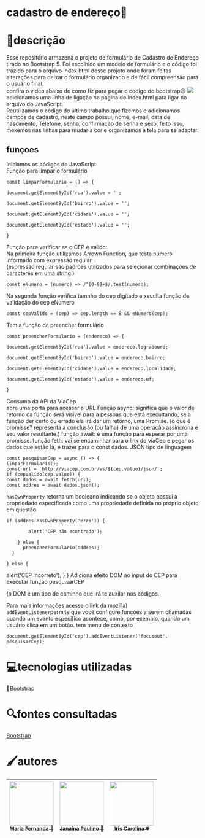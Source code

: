 # cadastro de endereço🏡

# 📃descrição  
Esse repositório armazena o projeto de formulário de Cadastro de Endereço tirado no Bootstrap 5. Foi escolhido um modelo de formulário e o código foi trazido para o arquivo index.html desse projeto onde foram feitas alterações para deixar o formulário organizado e de fácil compreensão para o usuário final.   
confira o video abaixo de como fiz para pegar o codigo do bootstrap😉 
![](_img/explicacao.gif)  
adicionamos uma linha de ligação na pagina do index.html para ligar no arquivo do JavaScript.  
Reutilizamos o código do ultimo trabalho que fizemos e adicionamos campos de cadastro, neste campo possui, nome, e-mail, data de nascimento, Telefone, senha, confirmação de senha e sexo, feito isso, mexemos nas linhas para mudar a  cor e organizamos a tela para se adaptar.

## funçoes 
Iniciamos os códigos do JavaScript  
Função para limpar o formulário

    const limparFormulario = () => {

    document.getElementById('rua').value = '';

    document.getElementById('bairro').value = '';

    document.getElementById('cidade').value = '';

    document.getElementById('estado').value = '';

    }

 

Função para verificar se o CEP é valido:  
Na primeira função utilizamos Arrown Function, que testa número informado com expressão regular<br>(espressão regular são padrões utilizados para selecionar combinações de caracteres em uma string.)  

    const eNumero = (numero) => /^[0-9]+$/.test(numero);

Na segunda função verifica tamnho do cep digitado e xeculta função de validação do cep eNumero

    const cepValido = (cep) => cep.length == 8 && eNumero(cep);

Tem a função de preencher formulário

    const preencherFormulario = (endereco) => {

    document.getElementById('rua').value = endereco.logradouro;

    document.getElementById('bairro').value = endereco.bairro;

    document.getElementById('cidade').value = endereco.localidade;

    document.getElementById('estado').value = endereco.uf;

    }

 

Consumo da API da ViaCep  
abre uma porta para acessar a URL 
Função async: significa que o valor de retorno da função será visivel para a pessoas que está execultando, se a função der certo ou errado ela irá dar um retorno, uma Promise. (o que é promisse? representa a conclusão (ou falha) de uma operação assíncrona e seu valor resultante.)
função await: é uma função para esperar por uma promisse. função feth: vai se encaminhar para o link do viaCep e pegar os dados que estão lá, e trazer para o const dados. JSON tipo de linguagem

    const pesquisarCep = async () => {
    limparFormulario();
    const url = `http://viacep.com.br/ws/${cep.value}/json/`;
    if (cepValido(cep.value)) {
    const dados = await fetch(url);
    const addres = await dados.json();


``hasOwnProperty`` retorna um booleano indicando se o objeto possui a propriedade especificada como uma propriedade definida no próprio objeto em questão  

    if (addres.hasOwnProperty('erro')) {

            alert('CEP não econtrado');

        } else {
          preencherFormulario(addres);
      }

    } else {
 alert('CEP Incorreto');
 }
 }
Adiciona efeito DOM ao input do CEP para executar função pesquisarCEP  

(o DOM é um tipo de caminho que irá te auxilar nos códigos.

Para mais informações acesse o link da [mozilla](https://developer.mozilla.org/pt-BR/docs/Web/API/Document_Object_Model/Introduction))  
``addEventListener``permite que você configure funções a serem chamadas quando um evento específico acontece, como, por exemplo, quando um usuário clica em um botão.
tem menu de contexto

 

    document.getElementById('cep').addEventListener('focusout', pesquisarCep);     

# 💻tecnologias utilizadas  
🔹Bootstrap  

# 🔍fontes consultadas   
[Bootstrap ](https://getbootstrap.com/)

# 🖌️autores   
| [<img loading="lazy" src="https://user-images.githubusercontent.com/127853629/273250364-9d835280-2e73-490b-b8a0-2ed10f849873.jpeg" width=115><br><sub>Maria Fernanda 🤍</sub>](https://github.com/MaferCastilho) | [<img loading="lazy" src="https://user-images.githubusercontent.com/127853629/273251863-4062651a-d4a4-4c64-9148-238e59518fb5.jpeg" width=115><br><sub>Janaina Paulino 🖤</sub>](https://github.com/janapaulinoo) |  [<img loading="lazy" src="https://user-images.githubusercontent.com/127853629/273251298-7bc5c234-5120-4135-9cb4-7d1e4b648b15.jpeg" width=115><br><sub>Iris Carolina 💗</sub>](https://github.com/iriscarolina) |
| :---: | :---: | :---: |
